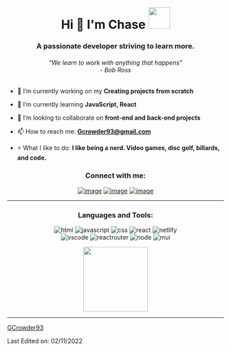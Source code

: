 <h1 align="center">Hi 👋  I'm Chase <img height="50px" src="https://emoji.gg/assets/emoji/6300_scapedance.gif"></h1>
<h3 align="center">A passionate developer striving to learn more.</h3>
<h6 align="center" >"We learn to work with anything that happens"<br> - Bob Ross</h6>

- 🔭 I’m currently working on my **Creating projects from scratch**

- 🌱 I’m currently learning **JavaScript, React**

- 👯 I’m looking to collaborate on **front-end and back-end projects**

- 📫 How to reach me: **Gcrowder93@gmail.com**

- ⚡ What I like to do: **I like being a nerd. Video games, disc golf, billards, and code.**

<h3 align="center">Connect with me:</h3>
<div align="center">
  
  
[![image](https://img.shields.io/badge/LinkedIn-0077B5?style=for-the-badge&logo=linkedin&logoColor=white)](https://linkedin.com/in/gregory-crowder/)
[![image](https://img.shields.io/badge/Gmail-D14836?style=for-the-badge&logo=gmail&logoColor=white)](mailto:gcrowder93@gmail.com)
[![image](https://img.shields.io/badge/Discord-7289DA?style=for-the-badge&logo=discord&logoColor=white)](https://discord.com/users/girthworm#9108/)
<hr>
</div>
<h3 align="center">Languages and Tools:</h3>
<p align="center">
  <img src="https://img.shields.io/badge/HTML5-E34F26?style=for-the-badge&logo=html5&logoColor=white" alt="html" />
  <img src="https://img.shields.io/badge/JavaScript-F7DF1E?style=for-the-badge&logo=javascript&logoColor=black" alt="javascript" />
  <img src="https://img.shields.io/badge/CSS-239120?&style=for-the-badge&logo=css3&logoColor=white" alt="css" />
  <img src="https://img.shields.io/badge/React-20232A?style=for-the-badge&logo=react&logoColor=61DAFB" alt="react" />
<img src="https://img.shields.io/badge/Netlify-00C7B7?style=for-the-badge&logo=netlify&logoColor=white" alt="netlify" />
  <br>
  
<img src="https://camo.githubusercontent.com/42ada9cc774b9d2b4cf35691820a881d70657ae42c3a074f00c7e9add6352361/68747470733a2f2f696d672e736869656c64732e696f2f62616467652f56697375616c5f53747564696f5f436f64652d3030373844343f7374796c653d666f722d7468652d6261646765266c6f676f3d76697375616c25323073747564696f253230636f6465266c6f676f436f6c6f723d7768697465" alt="vscode" />
<img src="https://img.shields.io/badge/React_Router-CA4245?style=for-the-badge&logo=react-router&logoColor=white" alt="reactrouter" />
<img src="https://img.shields.io/badge/Node.js-43853D?style=for-the-badge&logo=node.js&logoColor=white" alt="node" />
<img src="https://img.shields.io/badge/Material--UI-0081CB?style=for-the-badge&logo=material-ui&logoColor=white" alt="mui" />

</p>


<p align= "center">
  <img height= "150" src="https://github-readme-stats.vercel.app/api?username=Gcrowder93&theme=monokai&show_icons=true&include_all_commits=true" />
</p>

------

[GCrowder93](https://github.com/GCrowder93)

Last Edited on: 02/11/2022
